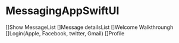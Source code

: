 # MessagingAppSwiftUI
[]Show MessageList
[]Message detailsList
[]Welcome Walkthroungh
[]Login(Apple, Facebook, twitter, Gmail)
[]Profile

